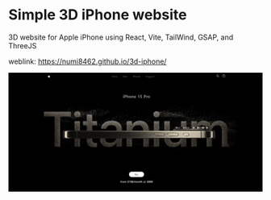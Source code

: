 # Simple 3D iPhone website
3D website for Apple iPhone using React, Vite, TailWind, GSAP, and ThreeJS

weblink: https://numi8462.github.io/3d-iphone/

![3d-iphone](public/assets/images/website.png)
